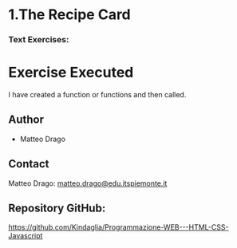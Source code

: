 # 1.The Recipe Card

### Text Exercises:


# Exercise Executed
I have created a function or functions and then called.



## Author
* Matteo Drago

## Contact
Matteo Drago: matteo.drago@edu.itspiemonte.it 

## Repository GitHub:
https://github.com/Kindaglia/Programmazione-WEB---HTML-CSS-Javascript